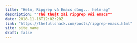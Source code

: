 ```yaml
---
title: "Helm, Ripgrep và Emacs dùng... helm-ag"
description: ""Thủ thuật xài ripgrep với emacs""
date: 2018-11-16T12:02:20Z
link: "https://thefullsnack.com/posts/ripgrep-emacs.html"
site: site_name
draft: false
---
```

